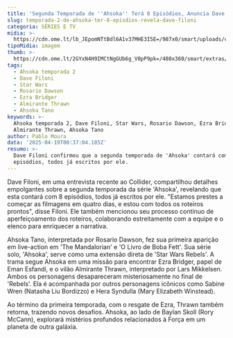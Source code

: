 ```yaml
---
title: 'Segunda Temporada de ''Ahsoka'' Terá 8 Episódios, Anuncia Dave Filoni'
slug: temporada-2-de-ahsoka-ter-8-episdios-revela-dave-filoni
categoria: SÉRIES E TV
midia: >-
  https://cdn.ome.lt/lb_JEpomNTtBdl6A1v37MHE3I5E=/987x0/smart/uploads/conteudo/fotos/Design_sem_nome_-_2025-04-18T204727.056.png
tipoMidia: imagem
thumb: >-
  https://cdn.ome.lt/2GYxN4H9IMCtNgGUb6g_V0pP9pk=/480x360/smart/extras/conteudos/Design_sem_nome_-_2025-04-18T204727.056.png
tags:
  - Ahsoka temporada 2
  - Dave Filoni
  - Star Wars
  - Rosario Dawson
  - Ezra Bridger
  - Almirante Thrawn
  - Ahsoka Tano
keywords: >-
  Ahsoka temporada 2, Dave Filoni, Star Wars, Rosario Dawson, Ezra Bridger,
  Almirante Thrawn, Ahsoka Tano
author: Pablo Moura
data: '2025-04-19T00:37:04.185Z'
resumo: >-
  Dave Filoni confirmou que a segunda temporada de 'Ahsoka' contará com 8
  episódios, todos já escritos por ele.
---
```


Dave Filoni, em uma entrevista recente ao Collider, compartilhou detalhes empolgantes sobre a segunda temporada da série 'Ahsoka', revelando que esta contará com 8 episódios, todos já escritos por ele. "Estamos prestes a começar as filmagens em quatro dias, e estou com todos os roteiros prontos", disse Filoni. Ele também mencionou seu processo contínuo de aperfeiçoamento dos roteiros, colaborando estreitamente com a equipe e o elenco para enriquecer a narrativa.

Ahsoka Tano, interpretada por Rosario Dawson, fez sua primeira aparição em live-action em 'The Mandalorian' e 'O Livro de Boba Fett'. Sua série solo, 'Ahsoka', serve como uma extensão direta de 'Star Wars Rebels'. A trama segue Ahsoka em uma missão para encontrar Ezra Bridger, papel de Eman Esfandi, e o vilão Almirante Thrawn, interpretado por Lars Mikkelsen. Ambos os personagens desapareceram misteriosamente no final de 'Rebels'. Ela é acompanhada por outros personagens icônicos como Sabine Wren (Natasha Liu Bordizzo) e Hera Syndulla (Mary Elizabeth Winstead).

Ao término da primeira temporada, com o resgate de Ezra, Thrawn também retorna, trazendo novos desafios. Ahsoka, ao lado de Baylan Skoll (Rory McCann), explorará mistérios profundos relacionados à Força em um planeta de outra galáxia.
